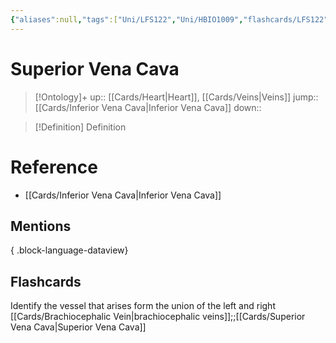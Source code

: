 ```yaml
---
{"aliases":null,"tags":["Uni/LFS122","Uni/HBIO1009","flashcards/LFS122"],"dg-publish":true,"permalink":"/cards/superior-vena-cava/","dgPassFrontmatter":true}
---
```


# Superior Vena Cava

> [!Ontology]+
> up:: [[Cards/Heart\|Heart]], [[Cards/Veins\|Veins]]
> jump:: [[Cards/Inferior Vena Cava\|Inferior Vena Cava]]
> down:: 

> [!Definition] Definition
> 

# Reference
- [[Cards/Inferior Vena Cava\|Inferior Vena Cava]]

## Mentions

{ .block-language-dataview}

## Flashcards

Identify the vessel that arises form the union of the left and right [[Cards/Brachiocephalic Vein\|brachiocephalic veins]];;[[Cards/Superior Vena Cava\|Superior Vena Cava]]
<!--SR:!2023-10-25,2,150-->